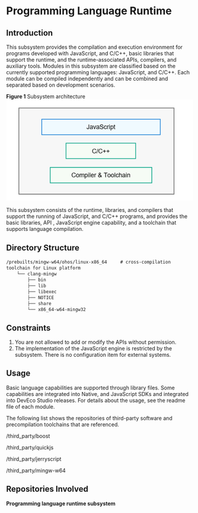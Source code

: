 # Programming Language Runtime<a name="EN-US_TOPIC_0000001124628397"></a>

## Introduction<a name="section15963162310012"></a>

This subsystem provides the compilation and execution environment for programs developed with JavaScript, and C/C++, basic libraries that support the runtime, and the runtime-associated APIs, compilers, and auxiliary tools. Modules in this subsystem are classified based on the currently supported programming languages: JavaScript, and C/C++. Each module can be compiled independently and can be combined and separated based on development scenarios.

**Figure  1**  Subsystem architecture<a name="fig4166312527"></a>  
![](figures/subsystem-architecture-1.png "subsystem-architecture-1")

This subsystem consists of the runtime, libraries, and compilers that support the running of  JavaScript, and C/C++ programs, and provides the basic libraries, API , JavaScript engine capability, and a toolchain that supports language compilation.

## Directory Structure<a name="section971210485617"></a>

```
/prebuilts/mingw-w64/ohos/linux-x86_64     # cross-compilation toolchain for Linux platform
    └── clang-mingw
        ├── bin
        ├── lib
        ├── libexec
        ├── NOTICE
        ├── share
        └── x86_64-w64-mingw32
```

## Constraints<a name="section119744591305"></a>

1.  You are not allowed to add or modify the APIs without permission.
2.  The implementation of the JavaScript engine is restricted by the subsystem. There is no configuration item for external systems.

## Usage<a name="section1312121216216"></a>

Basic language capabilities are supported through library files. Some capabilities are integrated into Native, and JavaScript SDKs and integrated into DevEco Studio releases. For details about the usage, see the readme file of each module.

The following list shows the repositories of third-party software and precompilation toolchains that are referenced.

/third\_party/boost

/third\_party/quickjs

/third\_party/jerryscript

/third\_party/mingw-w64

## Repositories Involved<a name="section1371113476307"></a>

**Programming language runtime subsystem**
